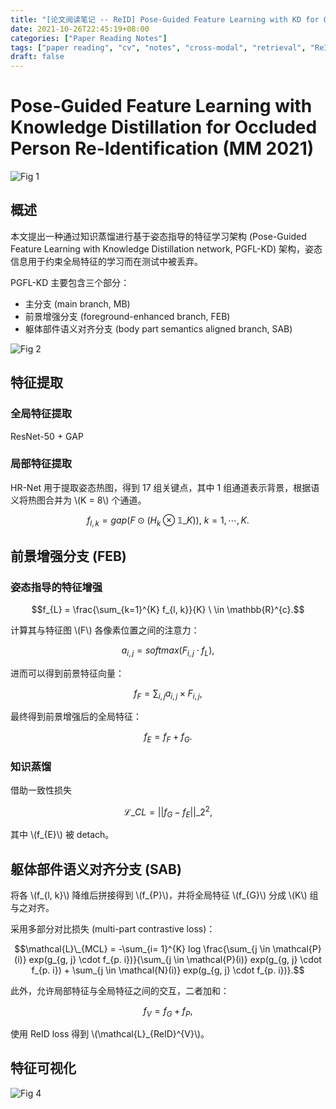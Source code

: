 ```yaml
---
title: "[论文阅读笔记 -- ReID] Pose-Guided Feature Learning with KD for Occluded ReID (MM 2021)"
date: 2021-10-26T22:45:19+08:00
categories: ["Paper Reading Notes"]
tags: ["paper reading", "cv", "notes", "cross-modal", "retrieval", "ReID", "occluded", "knowledge distillation"]
draft: false
---
```


# Pose-Guided Feature Learning with Knowledge Distillation for Occluded Person Re-Identification (MM 2021)

![Fig 1](/images/2021/PRN106/1.png)

## 概述

本文提出一种通过知识蒸馏进行基于姿态指导的特征学习架构 (Pose-Guided Feature Learning with Knowledge Distillation network, PGFL-KD) 架构，姿态信息用于约束全局特征的学习而在测试中被丢弃。  

PGFL-KD 主要包含三个部分：  

+ 主分支 (main branch, MB)
+ 前景增强分支 (foreground-enhanced branch, FEB)
+ 躯体部件语义对齐分支 (body part semantics aligned branch, SAB)

![Fig 2](/images/2021/PRN106/2.png)

## 特征提取

### 全局特征提取

ResNet-50 + GAP  

### 局部特征提取

HR-Net 用于提取姿态热图，得到 17 组关键点，其中 1 组通道表示背景，根据语义将热图合并为 \\(K = 8\\) 个通道。  

$$f_{l, k} = gap(F \odot (H_{k} \otimes \mathbb{1}\_{K})), \ k = 1, \cdots, K.$$

## 前景增强分支 (FEB)

### 姿态指导的特征增强

$$f_{L} = \frac{\sum_{k=1}^{K} f_{l, k}}{K} \ \in \mathbb{R}^{c}.$$

计算其与特征图 \\(F\\) 各像素位置之间的注意力：  

$$a_{i, j} = softmax(F_{i, j} \cdot f_{L}),$$

进而可以得到前景特征向量：  

$$f_{F} = \sum_{i, j} a_{i, j} \times F_{i, j},$$

最终得到前景增强后的全局特征：  

$$f_{E} = f_{F} + f_{G}.$$

### 知识蒸馏

借助一致性损失  

$$\mathcal{L}\_{CL} = ||f_{G} - f_{E}||\_{2}^{2},$$

其中 \\(f_{E}\\) 被 detach。  

## 躯体部件语义对齐分支 (SAB)

将各 \\(f_{l, k}\\) 降维后拼接得到 \\(f_{P}\\)，并将全局特征 \\(f_{G}\\) 分成 \\(K\\) 组与之对齐。  

采用多部分对比损失 (multi-part contrastive loss)：  

$$\mathcal{L}\_{MCL} = -\sum_{i= 1}^{K} log \frac{\sum_{j \in \mathcal{P}(i)} exp(g_{g, j} \cdot f_{p. i})}{\sum_{j \in \mathcal{P}(i)} exp(g_{g, j} \cdot f_{p. i}) + \sum_{j \in \mathcal{N}(i)} exp(g_{g, j} \cdot f_{p. i})}.$$

此外，允许局部特征与全局特征之间的交互，二者加和：  

$$f_{V} = f_{G} + f_{P},$$

使用 ReID loss 得到 \\(\mathcal{L}\_{ReID}^{V}\\)。  

## 特征可视化

![Fig 4](/images/2021/PRN106/4.png)
